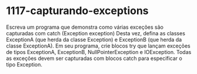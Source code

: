# 1117-capturando-exceptions
Escreva um programa que demonstra como várias exceções são capturadas com catch (Exception exception)
Desta vez, defina as classes ExceptionA (que herda da classe Exception) e ExceptionB (que herda da classe ExceptionA). Em
seu programa, crie blocos try que lançam exceções de tipos ExceptionA, ExceptionB, NullPointerException e IOException.
Todas as exceções devem ser capturadas com blocos catch para especificar o tipo Exception.
